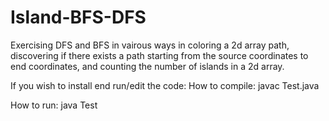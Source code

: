 # Island-BFS-DFS

Exercising DFS and BFS in vairous ways in coloring a 2d array path,
discovering if there exists a path starting from the source coordinates to end coordinates, 
and counting the number of islands in a 2d array.

If you wish to install end run/edit the code:
How to compile:
javac Test.java

How to run:
java Test

